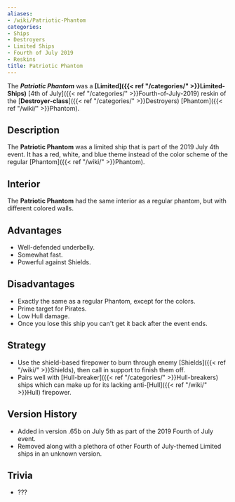 ```yaml
---
aliases:
- /wiki/Patriotic-Phantom
categories:
- Ships
- Destroyers
- Limited Ships
- Fourth of July 2019
- Reskins
title: Patriotic Phantom
---
```


The **_Patriotic Phantom_** was a **[Limited]({{< ref "/categories/" >}}Limited-Ships)** [4th of July]({{< ref "/categories/" >}}Fourth-of-July-2019) reskin of the [**Destroyer-class**]({{< ref "/categories/" >}}Destroyers) [Phantom]({{< ref "/wiki/" >}}Phantom). 

## Description

The **Patriotic Phantom** was a limited ship that is part of the 2019 July 4th event. It has a red, white, and blue theme instead of the color scheme of the regular [Phantom]({{< ref "/wiki/" >}}Phantom).

## Interior

The **Patriotic Phantom** had the same interior as a regular phantom, but with different colored walls.

## Advantages

- Well-defended underbelly.
- Somewhat fast.
- Powerful against Shields.

## Disadvantages

- Exactly the same as a regular Phantom, except for the colors.
- Prime target for Pirates.
- Low Hull damage.
- Once you lose this ship you can't get it back after the event ends.

## Strategy

- Use the shield-based firepower to burn through enemy [Shields]({{< ref "/wiki/" >}}Shields), then call in support to finish them off.
- Pairs well with [Hull-breaker]({{< ref "/categories/" >}}Hull-breakers) ships which can make up for its lacking anti-[Hull]({{< ref "/wiki/" >}}Hull) firepower.

## Version History 

- Added in version .65b on July 5th as part of the 2019 Fourth of July event.
- Removed along with a plethora of other Fourth of July-themed Limited ships in an unknown version.

## Trivia

- ???